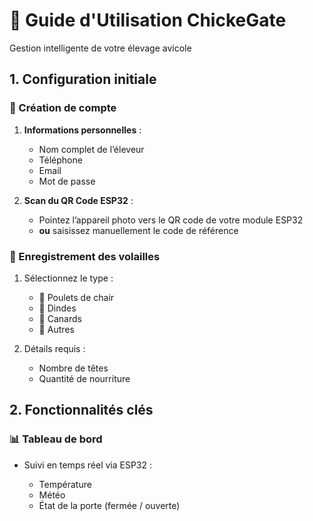 
# 🐥 Guide d'Utilisation **ChickeGate**

Gestion intelligente de votre élevage avicole

## 1. Configuration initiale

### 🔹 Création de compte

1. **Informations personnelles** :

   * Nom complet de l’éleveur
   * Téléphone
   * Email
   * Mot de passe

2. **Scan du QR Code ESP32** :

   * Pointez l’appareil photo vers le QR code de votre module ESP32
   * **ou** saisissez manuellement le code de référence

### 🔹 Enregistrement des volailles

1. Sélectionnez le type :

   * 🐔 Poulets de chair
   * 🦃 Dindes
   * 🦆 Canards
   * 🐓 Autres

2. Détails requis :

   * Nombre de têtes
   * Quantité de nourriture

## 2. Fonctionnalités clés

### 📊 Tableau de bord

* Suivi en temps réel via ESP32 :

  * Température
  * Météo
  * État de la porte (fermée / ouverte)



